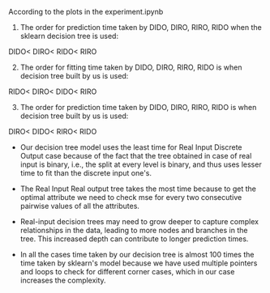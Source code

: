 According to the plots in the experiment.ipynb

1) The order for prediction time taken by DIDO, DIRO, RIRO, RIDO when the sklearn decision tree is used:

DIDO< DIRO< RIDO< RIRO

2) The order for fitting time taken by DIDO, DIRO, RIRO, RIDO is when decision tree built by us is used:

RIDO< DIRO< DIDO< RIRO

3) The order for prediction time taken by DIDO, DIRO, RIRO, RIDO is when decision tree built by us is used:

DIRO< DIDO< RIRO< RIDO

* Our decision tree model uses the least time for Real Input Discrete Output case because of the fact that the tree obtained in case of real input is binary, i.e., the split at every level is binary, and thus uses lesser time to fit than the discrete input one's. 

* The Real Input Real output tree takes the most time because to get the optimal attribute we need to check mse for every two consecutive pairwise values of all the attributes.

* Real-input decision trees may need to grow deeper to capture complex relationships in the data, leading to more nodes and branches in the tree. This increased depth can contribute to longer prediction times.

* In all the cases time taken by our decision tree is almost 100 times the time taken by sklearn's model because we have used multiple pointers and loops to check for different corner cases, which in our case increases the complexity.


